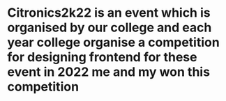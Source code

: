 # Citronics2k22  is an event which is organised by our college and each year college organise a competition for designing frontend for these event in 2022 me and my won this competition
